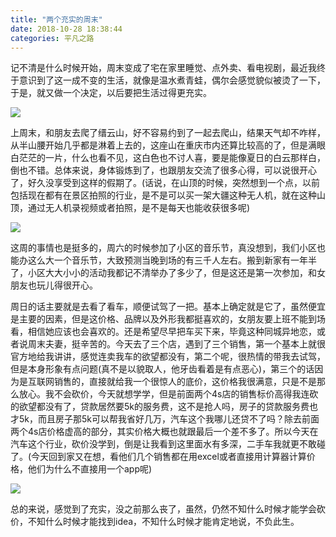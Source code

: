 ```yaml
---
title: "两个充实的周末"
date: 2018-10-28 18:38:44
categories: 平凡之路
---
```

记不清是什么时候开始，周末变成了宅在家里睡觉、点外卖、看电视剧，最近我终于意识到了这一成不变的生活，就像是温水煮青蛙，偶尔会感觉貌似被烫了一下，于是，就又做一个决定，以后要把生活过得更充实。

![](https://haofly.net/uploads/2018-10-28-week_01.jpeg)

上周末，和朋友去爬了缙云山，好不容易约到了一起去爬山，结果天气却不咋样，从半山腰开始几乎都是淋着上去的，这座山在重庆市内还算比较高的了，但是满眼白茫茫的一片，什么也看不见，这白色也不讨人喜，要是能像夏日的白云那样白，倒也不错。总体来说，身体锻炼到了，也跟朋友交流了很多心得，可以说很开心了，好久没享受到这样的假期了。(话说，在山顶的时候，突然想到一个点，以前包括现在都有在景区拍照的行业，是不是可以买一架大疆这种无人机，就在这种山顶，通过无人机录视频或者拍照，是不是每天也能收获很多呢)

![](https://haofly.net/uploads/2018-10-28-week_02.jpeg)


这周的事情也是挺多的，周六的时候参加了小区的音乐节，真没想到，我们小区也能办这么大一个音乐节，大致预测当晚到场的有三千人左右。搬到新家有一年半了，小区大大小小的活动我都记不清举办了多少了，但是这还是第一次参加，和女朋友也玩儿得很开心。

周日的话主要就是去看了看车，顺便试驾了一把。基本上确定就是它了，虽然便宜是主要的因素，但是这价格、品牌以及外形我都挺喜欢的，女朋友要上班不能到场看，相信她应该也会喜欢的。还是希望尽早把车买下来，毕竟这种同城异地恋，或者说周末夫妻，挺辛苦的。今天去了三个店，遇到了三个销售，第一个基本上就很官方地给我讲讲，感觉连卖我车的欲望都没有，第二个呢，很热情的带我去试驾，但是本身形象有点问题(真不是以貌取人，他牙齿看着是有点恶心)，第三个的话因为是互联网销售的，直接就给我一个很惊人的底价，这价格我很满意，只是不是那么放心。我不会砍价，今天就想学学，但是前面两个4s店的销售标价高得我连砍的欲望都没有了，贷款居然要5k的服务费，这不是抢人吗，房子的贷款服务费也才5k，而且房子那5k可以帮我省好几万，汽车这个我哪儿还贷不了吗？除去前面两个4s店价格虚高的部分，其实价格大概也就跟最后一个差不多了。所以今天在汽车这个行业，砍价没学到，倒是让我看到这里面水有多深，二手车我就更不敢碰了。(今天回到家又在想，看他们几个销售都在用excel或者直接用计算器计算价格，他们为什么不直接用一个app呢)

![](https://haofly.net/uploads/2018-10-28-week_03.jpeg)


总的来说，感觉到了充实，没之前那么丧了，虽然，仍然不知什么时候才能学会砍价，不知什么时候才能找到idea，不知什么时候才能肯定地说，不负此生。